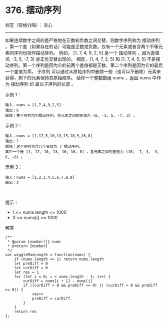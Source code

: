 ﻿# 376. 摆动序列

标签（空格分隔）： 贪心

---

如果连续数字之间的差严格地在正数和负数之间交替，则数字序列称为 摆动序列 。第一个差（如果存在的话）可能是正数或负数。仅有一个元素或者含两个不等元素的序列也视作摆动序列。
例如， [1, 7, 4, 9, 2, 5] 是一个 摆动序列 ，因为差值 (6, -3, 5, -7, 3) 是正负交替出现的。
相反，[1, 4, 7, 2, 5] 和 [1, 7, 4, 5, 5] 不是摆动序列，第一个序列是因为它的前两个差值都是正数，第二个序列是因为它的最后一个差值为零。
子序列 可以通过从原始序列中删除一些（也可以不删除）元素来获得，剩下的元素保持其原始顺序。
给你一个整数数组 nums ，返回 nums 中作为 摆动序列 的 最长子序列的长度 。

示例 1：

    输入：nums = [1,7,4,9,2,5]
    输出：6
    解释：整个序列均为摆动序列，各元素之间的差值为 (6, -3, 5, -7, 3) 。

示例 2：

    输入：nums = [1,17,5,10,13,15,10,5,16,8]
    输出：7
    解释：这个序列包含几个长度为 7 摆动序列。
    其中一个是 [1, 17, 10, 13, 10, 16, 8] ，各元素之间的差值为 (16, -7, 3, -3, 6, -8) 。

示例 3：

    输入：nums = [1,2,3,4,5,6,7,8,9]
    输出：2

 

提示：

 - 1 <= nums.length <= 1000
 - 0 <= nums[i] <= 1000

解答

    /**
     * @param {number[]} nums
     * @return {number}
     */
    var wiggleMaxLength = function(nums) {
        if (nums.length <= 1) return nums.length
        let preDiff = 0
        let curDiff = 0
        let res = 1
        for (let i = 0; i < nums.length - 1; i++) {
            curDiff = nums[i + 1] - nums[i]
            if ((curDiff > 0 && preDiff <= 0) || (curDiff < 0 && preDiff >= 0)) {
                res++
                preDiff = curDiff
            }
        }
        return res
    };